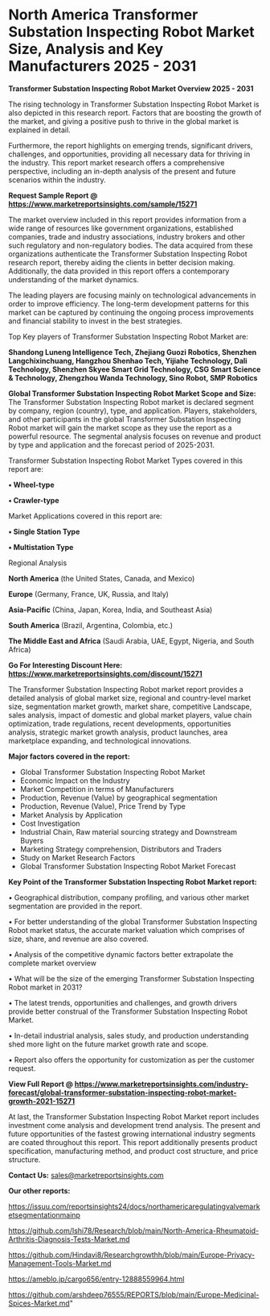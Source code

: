 # North America Transformer Substation Inspecting Robot Market Size, Analysis and Key Manufacturers 2025 - 2031

<Strong> Transformer Substation Inspecting Robot Market Overview 2025 - 2031</strong>

The rising technology in Transformer Substation Inspecting Robot Market is also depicted in this research report. Factors that are boosting the growth of the market, and giving a positive push to thrive in the global market is explained in detail.

Furthermore, the report highlights on emerging trends, significant drivers, challenges, and opportunities, providing all necessary data for thriving in the industry. This report market research offers a comprehensive perspective, including an in-depth analysis of the present and future scenarios within the industry.

<strong>Request Sample Report @ <a href=https://www.marketreportsinsights.com/sample/15271>https://www.marketreportsinsights.com/sample/15271</a></strong>

The market overview included in this report provides information from a wide range of resources like government organizations, established companies, trade and industry associations, industry brokers and other such regulatory and non-regulatory bodies. The data acquired from these organizations authenticate the Transformer Substation Inspecting Robot research report, thereby aiding the clients in better decision making. Additionally, the data provided in this report offers a contemporary understanding of the market dynamics.

The leading players are focusing mainly on technological advancements in order to improve efficiency. The long-term development patterns for this market can be captured by continuing the ongoing process improvements and financial stability to invest in the best strategies.

Top Key players of Transformer Substation Inspecting Robot Market are:

<strong>Shandong Luneng Intelligence Tech, Zhejiang Guozi Robotics, Shenzhen Langchixinchuang, Hangzhou Shenhao Tech, Yijiahe Technology, Dali Technology, Shenzhen Skyee Smart Grid Technology, CSG Smart Science & Technology, Zhengzhou Wanda Technology, Sino Robot, SMP Robotics</strong>

<strong><b>Global Transformer Substation Inspecting Robot Market Scope and Size:</b></strong>
The Transformer Substation Inspecting Robot market is declared segment by company, region (country), type, and application. Players, stakeholders, and other participants in the global Transformer Substation Inspecting Robot market will gain the market scope as they use the report as a powerful resource. The segmental analysis focuses on revenue and product by type and application and the forecast period of 2025-2031.

Transformer Substation Inspecting Robot Market Types covered in this report are:

<strong>• Wheel-type

• Crawler-type</strong>

Market Applications covered in this report are:

<strong>• Single Station Type

• Multistation Type</strong> 

Regional Analysis

<strong>North America</strong> (the United States, Canada, and Mexico)

<strong>Europe</strong> (Germany, France, UK, Russia, and Italy)

<strong>Asia-Pacific</strong> (China, Japan, Korea, India, and Southeast Asia)

<strong>South America</strong> (Brazil, Argentina, Colombia, etc.)

<strong>The Middle East and Africa</strong> (Saudi Arabia, UAE, Egypt, Nigeria, and South Africa)

<strong>Go For Interesting Discount Here: <a href=https://www.marketreportsinsights.com/discount/15271>https://www.marketreportsinsights.com/discount/15271</a></strong>

The Transformer Substation Inspecting Robot market report provides a detailed analysis of global market size, regional and country-level market size, segmentation market growth, market share, competitive Landscape, sales analysis, impact of domestic and global market players, value chain optimization, trade regulations, recent developments, opportunities analysis, strategic market growth analysis, product launches, area marketplace expanding, and technological innovations.

<strong><b>Major factors covered in the report:</b></strong>
<ul>
  <li>Global Transformer Substation Inspecting Robot Market </li>
  <li>Economic Impact on the Industry</li>
  <li>Market Competition in terms of Manufacturers</li>
  <li>Production, Revenue (Value) by geographical segmentation</li>
  <li>Production, Revenue (Value), Price Trend by Type</li>
  <li>Market Analysis by Application</li>
  <li>Cost Investigation</li>
  <li>Industrial Chain, Raw material sourcing strategy and Downstream Buyers</li>
  <li>Marketing Strategy comprehension, Distributors and Traders</li>
  <li>Study on Market Research Factors</li>
  <li>Global Transformer Substation Inspecting Robot Market Forecast</li>
</ul>

<strong><b>Key Point of the Transformer Substation Inspecting Robot Market report:</b></strong>

• Geographical distribution, company profiling, and various other market segmentation are provided in the report.

• For better understanding of the global Transformer Substation Inspecting Robot market status, the accurate market valuation which comprises of size, share, and revenue are also covered.

• Analysis of the competitive dynamic factors better extrapolate the complete market overview

• What will be the size of the emerging Transformer Substation Inspecting Robot market in 2031?

• The latest trends, opportunities and challenges, and growth drivers provide better construal of the Transformer Substation Inspecting Robot Market.

• In-detail industrial analysis, sales study, and production understanding shed more light on the future market growth rate and scope.

• Report also offers the opportunity for customization as per the customer request.

<strong><b>View Full Report @ <a href=https://www.marketreportsinsights.com/industry-forecast/global-transformer-substation-inspecting-robot-market-growth-2021-15271>https://www.marketreportsinsights.com/industry-forecast/global-transformer-substation-inspecting-robot-market-growth-2021-15271</a></b></strong>


At last, the Transformer Substation Inspecting Robot Market report includes investment come analysis and development trend analysis. The present and future opportunities of the fastest growing international industry segments are coated throughout this report. This report additionally presents product specification, manufacturing method, and product cost structure, and price structure.

<strong>Contact Us:</strong>
sales@marketreportsinsights.com

<strong>Our other reports:</strong>

<a href=https://issuu.com/reportsinsights24/docs/northamericaregulatingvalvemarketsegmentationmainp>https://issuu.com/reportsinsights24/docs/northamericaregulatingvalvemarketsegmentationmainp</a>

<a href=https://github.com/Ishi78/Research/blob/main/North-America-Rheumatoid-Arthritis-Diagnosis-Tests-Market.md>https://github.com/Ishi78/Research/blob/main/North-America-Rheumatoid-Arthritis-Diagnosis-Tests-Market.md</a>

<a href=https://github.com/Hindavi8/Researchgrowthh/blob/main/Europe-Privacy-Management-Tools-Market.md>https://github.com/Hindavi8/Researchgrowthh/blob/main/Europe-Privacy-Management-Tools-Market.md</a>

<a href=https://ameblo.jp/cargo656/entry-12888559964.html>https://ameblo.jp/cargo656/entry-12888559964.html</a>

<a href=https://github.com/arshdeep76555/REPORTS/blob/main/Europe-Medicinal-Spices-Market.md>https://github.com/arshdeep76555/REPORTS/blob/main/Europe-Medicinal-Spices-Market.md</a>"
